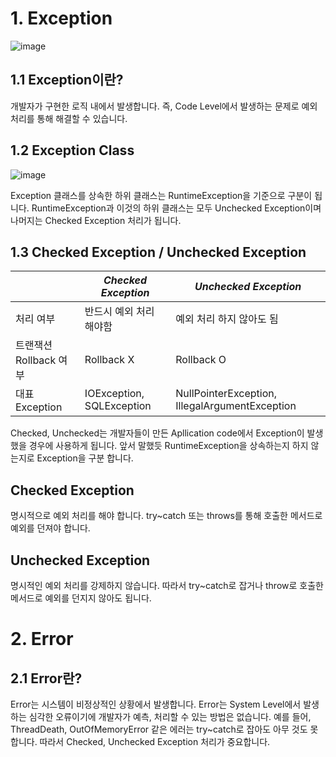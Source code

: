 # 1. Exception

![image](https://user-images.githubusercontent.com/69206748/152820582-3900ed67-e4a2-41c7-8213-c4f2e357de50.png)

## 1.1 Exception이란?

 개발자가 구현한 로직 내에서 발생합니다. 즉, Code Level에서 발생하는 문제로 예외처리를 통해 해결할 수 있습니다.

## 1.2 Exception Class

![image](https://user-images.githubusercontent.com/69206748/152825861-ceadafef-ecb6-4abb-bcf9-ee79d684da77.png)

Exception 클래스를 상속한 하위 클래스는 RuntimeException을 기준으로 구분이 됩니다.
RuntimeException과 이것의 하위 클래스는 모두 Unchecked Exception이며 나머지는 Checked Exception 처리가 됩니다.

## 1.3 Checked Exception / Unchecked Exception

||*Checked Exception*|*Unchecked Exception*|
|------|---|---|
|처리 여부|반드시 예외 처리 해야함|예외 처리 하지 않아도 됨|
|트랜잭션 Rollback 여부|Rollback X|Rollback O|
|대표 Exception|IOException, SQLException|NullPointerException, IllegalArgumentException|

Checked, Unchecked는 개발자들이 만든 Apllication code에서 Exception이 발생했을 경우에 사용하게 됩니다. 앞서 말했듯 RuntimeException을 상속하는지 하지 않는지로 Exception을 구분 합니다.

## Checked Exception

명시적으로 예외 처리를 해야 합니다. try~catch 또는 throws를 통해 호출한 메서드로 예외를 던져야 합니다.

## Unchecked Exception

명시적인 예외 처리를 강제하지 않습니다. 따라서 try~catch로 잡거나 throw로 호출한 메서드로 예외를 던지지 않아도 됩니다.

# 2. Error

## 2.1 Error란?

 Error는 시스템이 비정상적인 상황에서 발생합니다. Error는 System Level에서 발생하는 심각한 오류이기에 개발자가 예측, 처리할 수 있는 방법은 없습니다.
예를 들어, ThreadDeath, OutOfMemoryError 같은 에러는 try~catch로 잡아도 아무 것도 못합니다. 따라서 Checked, Unchecked Exception 처리가 중요합니다.
